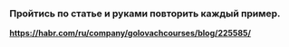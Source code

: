 ### Пройтись по статье и руками повторить каждый пример.

**https://habr.com/ru/company/golovachcourses/blog/225585/**